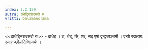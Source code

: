 ```yaml
---
index: 3.2.159
sutra: दाधेट्सिशदसदो रुः
vritti: balamanorama

---
```

<<दाधेट्सिशदसदो रुः>> - दाधेट् । दा, धेट्, सि, शद्, सद् एषां द्वन्द्वात्पञ्चमी । एभ्यो रुप्रत्ययः स्यात्तच्छीलादिष्वित्यर्थः । 